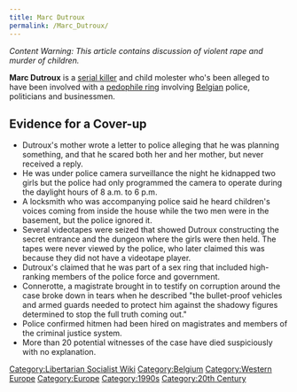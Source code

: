 ```yaml
---
title: Marc Dutroux
permalink: /Marc_Dutroux/
---
```


*Content Warning: This article contains discussion of violent rape and
murder of children.*

**Marc Dutroux** is a [serial killer](Serial_Killer.md "wikilink") and
child molester who's been alleged to have been involved with a
[pedophile ring](Pedophile_Ring.md "wikilink") involving
[Belgian](Belgium.md "wikilink") police, politicians and businessmen.

## Evidence for a Cover-up

- Dutroux's mother wrote a letter to police alleging that he was
  planning something, and that he scared both her and her mother, but
  never received a reply.
- He was under police camera surveillance the night he kidnapped two
  girls but the police had only programmed the camera to operate during
  the daylight hours of 8 a.m. to 6 p.m.
- A locksmith who was accompanying police said he heard children's
  voices coming from inside the house while the two men were in the
  basement, but the police ignored it.
- Several videotapes were seized that showed Dutroux constructing the
  secret entrance and the dungeon where the girls were then held. The
  tapes were never viewed by the police, who later claimed this was
  because they did not have a videotape player.
- Dutroux's claimed that he was part of a sex ring that included
  high-ranking members of the police force and government.
- Connerotte, a magistrate brought in to testify on corruption around
  the case broke down in tears when he described "the bullet-proof
  vehicles and armed guards needed to protect him against the shadowy
  figures determined to stop the full truth coming out."
- Police confirmed hitmen had been hired on magistrates and members of
  the criminal justice system.
- More than 20 potential witnesses of the case have died suspiciously
  with no explanation.

[Category:Libertarian Socialist
Wiki](Category:Libertarian_Socialist_Wiki.md "wikilink")
[Category:Belgium](Category:Belgium.md "wikilink") [Category:Western
Europe](Category:Western_Europe.md "wikilink")
[Category:Europe](Category:Europe.md "wikilink")
[Category:1990s](Category:1990s.md "wikilink") [Category:20th
Century](Category:20th_Century.md "wikilink")